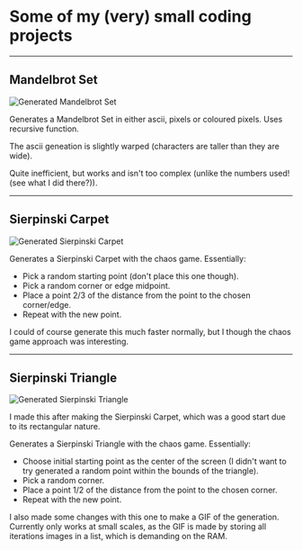 # Some of my (very) small coding projects

---

## Mandelbrot Set

![Generated Mandelbrot Set](https://github.com/Zynthoil/Code/blob/master/Mandelbrot-Set/Mandelbrot-Set-C)

Generates a Mandelbrot Set in either ascii, pixels or coloured pixels. Uses recursive function.

The ascii geneation is slightly warped (characters are taller than they are wide).

Quite inefficient, but works and isn't too complex (unlike the numbers used! (see what I did there?)).

---

## Sierpinski Carpet

![Generated Sierpinski Carpet](https://github.com/Zynthoil/Code/blob/master/Sierpinski-Carpet/Sierpinski-Carpet-high-res.png)

Generates a Sierpinski Carpet with the chaos game. Essentially:
- Pick a random starting point (don't place this one though).
- Pick a random corner or edge midpoint.
- Place a point 2/3 of the distance from the point to the chosen corner/edge.
- Repeat with the new point.

I could of course generate this much faster normally, but I though the chaos game approach was interesting.

---

## Sierpinski Triangle

![Generated Sierpinski Triangle](https://github.com/Zynthoil/Code/blob/master/Sierpinski-Triangle/Sierpinski-Triangle.png)

I made this after making the Sierpinski Carpet, which was a good start due to its rectangular nature.

Generates a Sierpinski Triangle with the chaos game. Essentially:
- Choose initial starting point as the center of the screen (I didn't want to try generated a random point within the bounds of the triangle).
- Pick a random corner.
- Place a point 1/2 of the distance from the point to the chosen corner.
- Repeat with the new point.

I also made some changes with this one to make a GIF of the generation. Currently only works at small scales, as the GIF is made by storing all iterations images in a list, which is demanding on the RAM.
